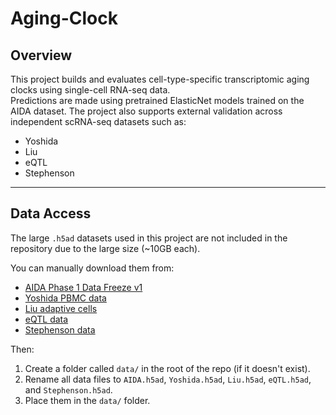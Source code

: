 # Aging-Clock

## Overview

This project builds and evaluates cell-type-specific transcriptomic aging clocks using single-cell RNA-seq data.  
Predictions are made using pretrained ElasticNet models trained on the AIDA dataset.
The project also supports external validation across independent scRNA-seq datasets such as:
- Yoshida
- Liu
- eQTL
- Stephenson

---

## Data Access

The large `.h5ad` datasets used in this project are not included in the repository due to the large size (~10GB each).

You can manually download them from:

- [AIDA Phase 1 Data Freeze v1](https://cellxgene.cziscience.com/collections/ced320a1-29f3-47c1-a735-513c7084d508)
- [Yoshida PBMC data](https://cellxgene.cziscience.com/collections/03f821b4-87be-4ff4-b65a-b5fc00061da7)
- [Liu adaptive cells](https://cellxgene.cziscience.com/collections/ed9185e3-5b82-40c7-9824-b2141590c7f0)
- [eQTL data](https://cellxgene.cziscience.com/collections/dde06e0f-ab3b-46be-96a2-a8082383c4a1)
- [Stephenson data](https://cellxgene.cziscience.com/collections/ddfad306-714d-4cc0-9985-d9072820c530)

Then:

1. Create a folder called `data/` in the root of the repo (if it doesn't exist).
2. Rename all data files to `AIDA.h5ad`, `Yoshida.h5ad`, `Liu.h5ad`, `eQTL.h5ad`, and `Stephenson.h5ad`.
3. Place them in the `data/` folder.
